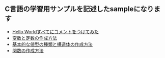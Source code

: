 ## C言語の学習用サンプルを記述したsampleになります

- [Hello Worldすべてにコメントをつけてみた](https://github.com/Chronoss0518/ConsoleProject/new/master/CProject/sample/sample1.c)
- [変数と定数の作成方法](https://github.com/Chronoss0518/ConsoleProject/new/master/CProject/sample/sample2.c)
- [基本的な値型の種類と構造体の作成方法](https://github.com/Chronoss0518/ConsoleProject/new/master/CProject/sample/sample3.c)
- [関数の作成方法](https://github.com/Chronoss0518/ConsoleProject/new/master/CProject/sample/sample4.c)
